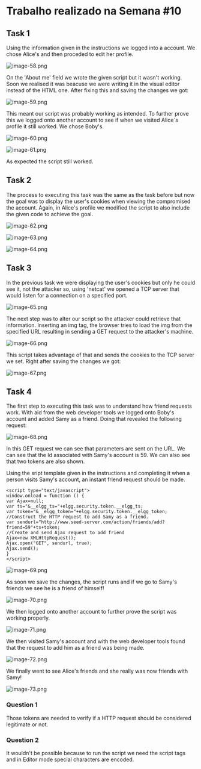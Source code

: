 # Trabalho realizado na Semana #10

## Task 1

Using the information given in the instructions we logged into a account. We chose Alice's and then proceded to edit her profile.

![image-58.png](./image-58.png)

On the 'About me' field we wrote the given script but it wasn't working.
Soon we realised it was beacuse we were writing it in the visual editor instead of the HTML one.
After fixing this and saving the changes we got:

![image-59.png](./image-59.png)

This meant our script was probably working as intended.
To further prove this we logged onto another account to see if when we visited Alice´s profile it still worked. We chose Boby's.
 
 ![image-60.png](./image-60.png)

 ![image-61.png](./image-61.png)

 As expected the script still worked.

## Task 2

The process to executing this task was the same as the task before but now the goal was to display the user's cookies when viewing the compromised the account.
Again, in Alice's profile we modified the script to also include the given code to achieve the goal.

![image-62.png](./image-62.png)

![image-63.png](./image-63.png)

![image-64.png](./image-64.png)

## Task 3

In the previous task we were displaying the user's cookies but only he could see it, not the attacker so, using 'netcat' we opened a TCP server that would listen for a connection on a specified port.

![image-65.png](./image-65.png)

The next step was to alter our script so the attacker could retrieve that information.
Inserting an img tag, the browser tries to load the img from the specified URL resulting in sending a GET request to the attacker's machine.

![image-66.png](./image-66.png)

This script takes advantage of that and sends the cookies to the TCP server we set.
Right after saving the changes we got:

![image-67.png](./image-67.png)

## Task 4

The first step to executing this task was to understand how friend requests work.
With aid from the web developer tools we logged onto Boby's account and added Samy as a friend. 
Doing that revealed the following request:

![image-68.png](./image-68.png)

In this GET request we can see that parameters are sent on the URL.
We can see that the Id associated with Samy's account is 59.
We can also see that two tokens are also shown.

Using the sript template given in the instructions and completing it when a person visits Samy's account, an instant friend request should be made.

```
<script type="text/javascript">
window.onload = function () {
var Ajax=null;
var ts="&__elgg_ts="+elgg.security.token.__elgg_ts;
var token="&__elgg_token="+elgg.security.token.__elgg_token;
//Construct the HTTP request to add Samy as a friend.
var sendurl="http://www.seed-server.com/action/friends/add?friend=59"+ts+token;
//Create and send Ajax request to add friend
Ajax=new XMLHttpRequest();
Ajax.open("GET", sendurl, true);
Ajax.send();
}
</script>
```

![image-69.png](./image-69.png)

As soon we save the changes, the script runs and if we go to Samy's friends we see he is a friend of himself!

![image-70.png](./image-70.png)

We then logged onto another account to further prove the script was working properly.

![image-71.png](./image-71.png)

We then visited Samy's account and with the web developer tools found that the request to add him as a friend was being made.

![image-72.png](./image-72.png)

We finally went to see Alice's friends and she really was now friends with Samy!

![image-73.png](./image-73.png)

### Question 1

Those tokens are needed to verify if a HTTP request should be considered legitimate or not.

### Question 2

It wouldn't be possible because to run the script we need the script tags and in Editor mode special characters are encoded.








